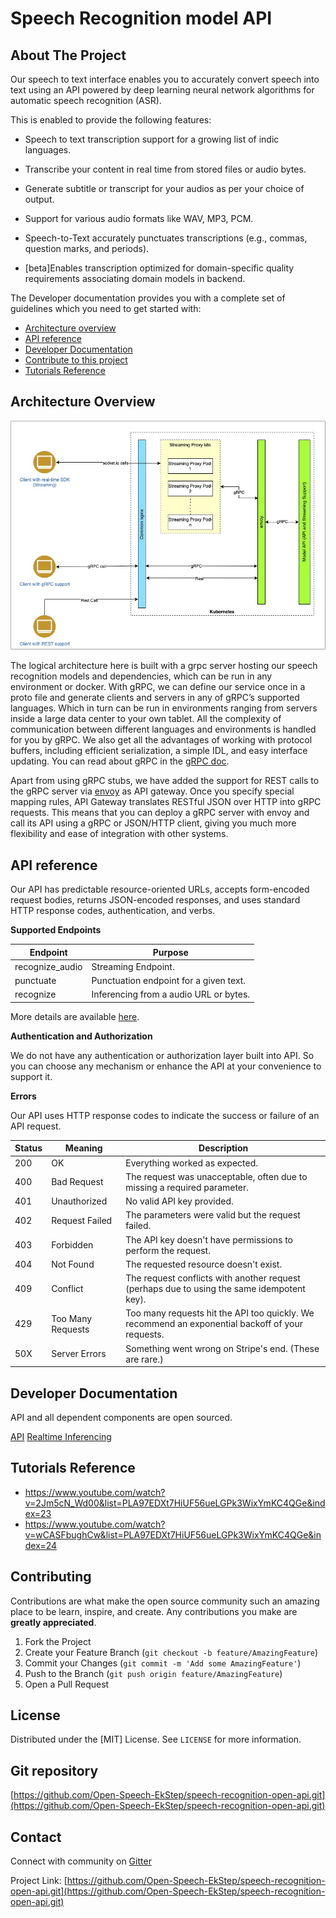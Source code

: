 # Speech Recognition model API


<!-- ABOUT THE PROJECT -->
## About The Project
Our speech to text interface enables you to accurately convert speech into text using an API powered by deep learning neural network algorithms for automatic speech recognition (ASR).

This is enabled to provide the following features:

* Speech to text transcription support for a growing list of indic languages.

* Transcribe your content in real time from stored files or audio bytes.

* Generate subtitle or transcript for your audios as per your choice of output.

* Support for various audio formats like WAV, MP3, PCM.

* Speech-to-Text accurately punctuates transcriptions (e.g., commas, question marks, and periods).

* [beta]Enables transcription optimized for domain-specific quality requirements associating domain models in backend.


The Developer documentation provides you with a complete set of guidelines which you need to get started with:

* [Architecture overview](#architecture-overview)
* [API reference](#api-reference)
* [Developer Documentation](#developer-documentation)
* [Contribute to this project](#contributing)
* [Tutorials Reference](#tutorials-reference)

## Architecture Overview

![ASR Architecture](img/streaming-service.jpg)

The logical architecture here is built with a grpc server hosting our speech recognition models and dependencies, which can be run in any environment or docker.
With gRPC, we can define our service once in a proto file and generate clients and servers in any of gRPC’s supported languages. Which in turn can be run in environments ranging from servers inside a large data center to your own tablet. All the complexity of communication between different languages and environments is handled for you by gRPC. We also get all the advantages of working with protocol buffers, including efficient serialization, a simple IDL, and easy interface updating. You can read about gRPC in the [gRPC doc](https://grpc.io/docs/).

Apart from using gRPC stubs, we have added the support for REST calls to the gRPC server via [envoy](https://envoyproxy.io/) as API gateway.
Once you specify special mapping rules, API Gateway translates RESTful JSON over HTTP into gRPC requests. This means that you can deploy a gRPC server with envoy and call its API using a gRPC or JSON/HTTP client, giving you much more flexibility and ease of integration with other systems.

## API reference

Our API has predictable resource-oriented URLs, accepts form-encoded request bodies, returns JSON-encoded responses, and uses standard HTTP response codes, authentication, and verbs.

**Supported Endpoints**

| Endpoint        | Purpose                                |
|-----------------|----------------------------------------|
| recognize_audio | Streaming Endpoint.                    |
| punctuate       | Punctuation endpoint for a given text. |
| recognize       | Inferencing from a audio URL or bytes. |

More details are available [here](https://github.com/Open-Speech-EkStep/speech-recognition-open-api).

**Authentication and Authorization**

We do not have any authentication or authorization layer built into API. So you can choose any mechanism or enhance the API at your convenience to support it.

**Errors**

Our API uses HTTP response codes to indicate the success or failure of an API request.

| Status| Meaning                           | Description                                                                                           |
|-------|-----------------------------------|-------------------------------------------------------------------------------------------------------|
| 200 	|  OK                            	| Everything worked as expected.                                                                     	|
| 400 	|  Bad Request                   	| The request was unacceptable, often due to missing a required parameter.                           	|
| 401 	|  Unauthorized                  	| No valid API key provided.                                                                         	|
| 402 	|  Request Failed                	| The parameters were valid but the request failed.                                                  	|
| 403 	|  Forbidden                     	| The API key doesn't have permissions to perform the request.                                       	|
| 404 	|  Not Found                     	| The requested resource doesn't exist.                                                              	|
| 409 	|  Conflict                      	| The request conflicts with another request (perhaps due to using the same   idempotent key).       	|
| 429 	|  Too Many Requests             	| Too many requests hit the API too quickly. We recommend an exponential   backoff of your requests. 	|
| 50X 	|  Server Errors                 	| Something went wrong on Stripe's end. (These are rare.)                                            	|

## Developer Documentation

API and all dependent components are open sourced.

[API](https://github.com/Open-Speech-EkStep/speech-recognition-open-api)
[Realtime Inferencing](https://open-speech-ekstep.github.io/asr_streaming_service/)

<!-- TUTOTIALS REFERENCE -->
## Tutorials Reference

- https://www.youtube.com/watch?v=2Jm5cN_Wd00&list=PLA97EDXt7HiUF56ueLGPk3WixYmKC4QGe&index=23
- https://www.youtube.com/watch?v=wCASFbughCw&list=PLA97EDXt7HiUF56ueLGPk3WixYmKC4QGe&index=24



## Contributing

Contributions are what make the open source community such an amazing place to be learn, inspire, and create. Any contributions you make are **greatly appreciated**.

1. Fork the Project
2. Create your Feature Branch (`git checkout -b feature/AmazingFeature`)
3. Commit your Changes (`git commit -m 'Add some AmazingFeature'`)
4. Push to the Branch (`git push origin feature/AmazingFeature`)
5. Open a Pull Request

## License

Distributed under the [MIT] License. See `LICENSE` for more information.

## Git repository

[https://github.com/Open-Speech-EkStep/speech-recognition-open-api.git](https://github.com/Open-Speech-EkStep/speech-recognition-open-api.git)

## Contact

Connect with community on [Gitter](https://gitter.im/Vakyansh/community?utm_source=share-link&utm_medium=link&utm_campaign=share-link)

Project Link: [https://github.com/Open-Speech-EkStep/speech-recognition-open-api.git](https://github.com/Open-Speech-EkStep/speech-recognition-open-api.git)



